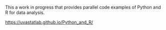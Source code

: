 This a work in progress that provides parallel code examples of Python and R for data analysis.

https://uvastatlab.github.io/Python_and_R/
